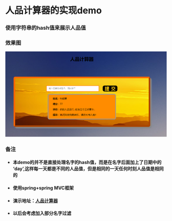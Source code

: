 #  人品计算器的实现demo
### 使用字符串的hash值来展示人品值
### 效果图
![效果图](https://github.com/lhf2018/CharacterCalculator/blob/master/src/main/resources/image/%E5%BE%AE%E4%BF%A1%E6%88%AA%E5%9B%BE_20190901182018.png?raw=true)
### 备注
* #### 本demo的并不是直接处理名字的hash值，而是在名字后面加上了日期中的 ‘day’,这样每一天都是不同的人品值，但是相同的一天任何时刻人品值是相同的
* #### 使用spring+spring MVC框架

* #### 演示地址：[人品计算器](http://47.102.101.2:8081/CharacterCalculator/forehome, "我是标题")
* #### 以后会考虑加入部分名字过滤